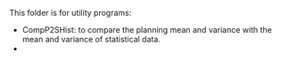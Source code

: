 This folder is for utility programs:

- CompP2SHist: to compare the planning mean and variance with the mean and variance of statistical data.
- 

